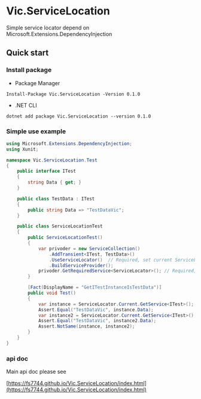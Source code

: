 # Vic.ServiceLocation
Simple service locator depend on Microsoft.Extensions.DependencyInjection

## Quick start

### Install package

* Package Manager

```
Install-Package Vic.ServiceLocation -Version 0.1.0
```
* .NET CLI

```
dotnet add package Vic.ServiceLocation --version 0.1.0
```

### Simple use example

``` csharp
using Microsoft.Extensions.DependencyInjection;
using Xunit;

namespace Vic.ServiceLocation.Test
{
    public interface ITest
    {
        string Data { get; }
    }

    public class TestData : ITest
    {
        public string Data => "TestDataVic";
    }

    public class ServiceLocationTest
    {
        public ServiceLocationTest()
        {
            var privoder = new ServiceCollection()
                .AddTransient<ITest, TestData>()
                .UseServiceLocator()  // Required, set current ServiceLocator's service descriptors.
                .BuildServiceProvider();
            privoder.GetRequiredService<ServiceLocator>(); // Required, because the DependencyInjection is Lazy, so we must call once before we use
        }

        [Fact(DisplayName = "GetITestInstanceIsTestData")]
        public void Test()
        {
            var instance = ServiceLocator.Current.GetService<ITest>();
            Assert.Equal("TestDataVic", instance.Data);
            var instance2 = ServiceLocator.Current.GetService<ITest>();
            Assert.Equal("TestDataVic", instance2.Data);
            Assert.NotSame(instance, instance2);
        }
    }
}
```

### api doc

Main api doc please see 

[https://fs7744.github.io/Vic.ServiceLocation/index.html](https://fs7744.github.io/Vic.ServiceLocation/index.html)